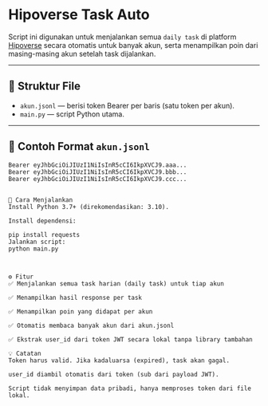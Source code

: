# Hipoverse Task Auto

Script ini digunakan untuk menjalankan semua `daily task` di platform [Hipoverse](https://hipoverse.xyz/join?ref=927137319058829362) secara otomatis untuk banyak akun, serta menampilkan poin dari masing-masing akun setelah task dijalankan.

---

## 📁 Struktur File

- `akun.jsonl` — berisi token Bearer per baris (satu token per akun).
- `main.py` — script Python utama.

---

## 🧾 Contoh Format `akun.jsonl`

```text
Bearer eyJhbGciOiJIUzI1NiIsInR5cCI6IkpXVCJ9.aaa...
Bearer eyJhbGciOiJIUzI1NiIsInR5cCI6IkpXVCJ9.bbb...
Bearer eyJhbGciOiJIUzI1NiIsInR5cCI6IkpXVCJ9.ccc...


🚀 Cara Menjalankan
Install Python 3.7+ (direkomendasikan: 3.10).

Install dependensi:

pip install requests
Jalankan script:
python main.py



⚙️ Fitur
✅ Menjalankan semua task harian (daily task) untuk tiap akun

✅ Menampilkan hasil response per task

✅ Menampilkan poin yang didapat per akun

✅ Otomatis membaca banyak akun dari akun.jsonl

✅ Ekstrak user_id dari token JWT secara lokal tanpa library tambahan

💡 Catatan
Token harus valid. Jika kadaluarsa (expired), task akan gagal.

user_id diambil otomatis dari token (sub dari payload JWT).

Script tidak menyimpan data pribadi, hanya memproses token dari file lokal.
